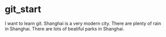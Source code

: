 # git_start
I want to learn git.
Shanghai is a very modern city.
There are plenty of rain in Shanghai.
There are lots of beatiful parks in Shanghai.

